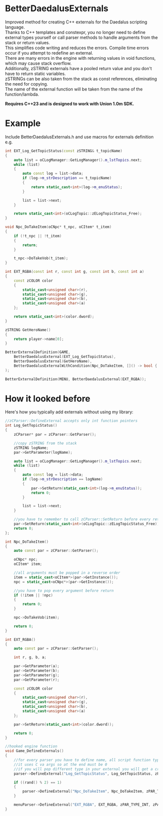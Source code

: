 # BetterDaedalusExternals
Improved method for creating C++ externals for the Daedalus scripting language. <br>
Thanks to C++ templates and constexpr, you no longer need to define external types yourself or call parser methods to handle arguments from the stack or return values. <br>
This simplifies code writing and reduces the errors.
Compile time errors occur if you attempt to redefine an external.<br>
There are many errors in the engine with returning values in void functions, which may cause stack overflow.<br>
Additionally, zSTRING externals have a pooled return value and you don't have to return static variables.<br>
zSTRINGs can be also taken from the stack as const references, eliminating the need for copying.<br>
The name of the external function will be taken from the name of the function/lambda.<br>

**Requires C++23 and is designed to work with Union 1.0m SDK.**

# Example
Include BetterDaedalusExternals.h and use macros for externals definition e.g.
```cpp
int EXT_Log_GetTopicStatus(const zSTRING& t_topicName)
{
	auto list = oCLogManager::GetLogManager().m_lstTopics.next;
	while (list)
	{
		auto const log = list->data;
		if (log->m_strDescription == t_topicName)
		{
			return static_cast<int>(log->m_enuStatus);
		}

		list = list->next;
	}

	return static_cast<int>(oCLogTopic::zELogTopicStatus_Free);
}

void Npc_DoTakeItem(oCNpc* t_npc, oCItem* t_item)
{
	if (!t_npc || !t_item)
	{
		return;
	}

	t_npc->DoTakeVob(t_item);
}

int EXT_RGBA(const int r, const int g, const int b, const int a)
{
	const zCOLOR color
	{
		static_cast<unsigned char>(r),
		static_cast<unsigned char>(g),
		static_cast<unsigned char>(b),
		static_cast<unsigned char>(a)
	};

	return static_cast<int>(color.dword);
}

zSTRING GetHeroName()
{
	return player->name[0];
}

BetterExternalDefinition(GAME,
	BetterDaedalusExternal(EXT_Log_GetTopicStatus),
	BetterDaedalusExternal(GetHeroName),
	BetterDaedalusExternalWithCondition(Npc_DoTakeItem, []() -> bool { return (rand() % 2) == 1; })
);

BetterExternalDefinition(MENU, BetterDaedalusExternal(EXT_RGBA));

```

# How it looked before
Here's how you typically add externals without using my library:
```cpp
//zCParser::DefineExternal accepts only int function pointers
int Log_GetTopicStatus()
{
	zCParser* par = zCParser::GetParser();

	//copy zSTRING from the stack
	zSTRING logName;
	par->GetParameter(logName);

	auto list = oCLogManager::GetLogManager().m_lstTopics.next;
	while (list)
	{
		auto const log = list->data;
		if (log->m_strDescription == logName)
		{
			par->SetReturn(static_cast<int>(log->m_enuStatus));
			return 0;
		}

		list = list->next;
	}

	//you have to remember to call zCParser::SetReturn before every return of a C++ function.
	par->SetReturn(static_cast<int>(oCLogTopic::zELogTopicStatus_Free));
	return 0;
};

int Npc_DoTakeItem()
{
	auto const par = zCParser::GetParser();

	oCNpc* npc;
	oCItem* item;

	//all arguments must be popped in a reverse order
	item = static_cast<oCItem*>(par->GetInstance());
	npc = static_cast<oCNpc*>(par->GetInstance());

	//you have to pop every argument before return
	if (!item || !npc)
	{
		return 0;
	}

	npc->DoTakeVob(item);

	return 0;
}

int EXT_RGBA()
{
	auto const par = zCParser::GetParser();

	int r, g, b, a;

	par->GetParameter(a);
	par->GetParameter(b);
	par->GetParameter(g);
	par->GetParameter(r);

	const zCOLOR color
	{
		static_cast<unsigned char>(r),
		static_cast<unsigned char>(g),
		static_cast<unsigned char>(b),
		static_cast<unsigned char>(a)
	};

	par->SetReturn(static_cast<int>(color.dword));

	return 0;
}

//hooked engine function
void Game_DefineExternals()
{
	//for every parser you have to define name, all script function types and return value
	//it uses C va args so at the end must be 0
	//if you will pop different type in your external you will get a crash
	parser->DefineExternal("Log_GetTopicStatus", Log_GetTopicStatus, zPAR_TYPE_INT, zPAR_TYPE_STRING, 0);

	if ((rand() % 2) == 1)
	{
		parser->DefineExternal("Npc_DoTakeItem", Npc_DoTakeItem, zPAR_TYPE_VOID, zPAR_TYPE_INSTANCE, zPAR_TYPE_INSTANCE, 0);
	}

	menuParser->DefineExternal("EXT_RGBA", EXT_RGBA, zPAR_TYPE_INT, zPAR_TYPE_INT, zPAR_TYPE_INT, zPAR_TYPE_INT, zPAR_TYPE_INT, 0);
}

```
